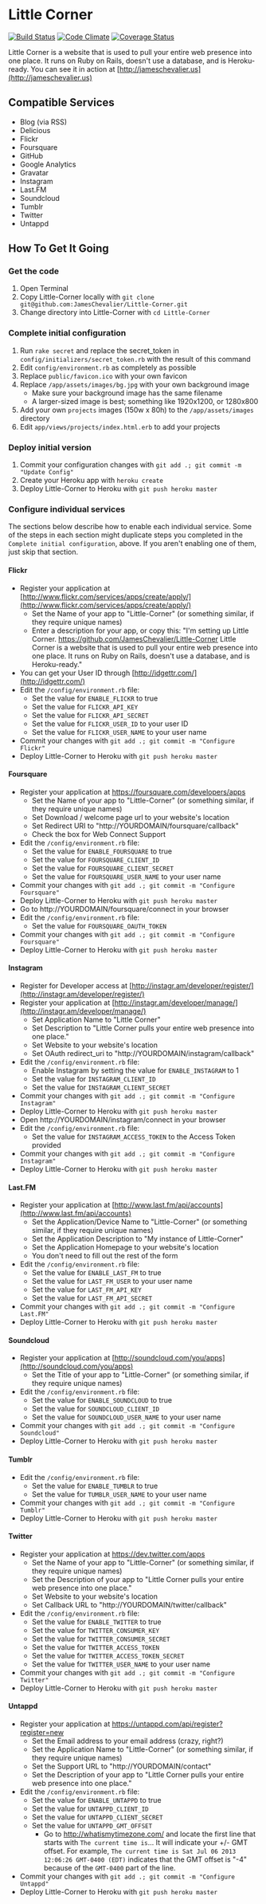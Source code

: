 Little Corner
=============

[![Build Status](https://travis-ci.org/JamesChevalier/Little-Corner.png)](https://travis-ci.org/JamesChevalier/Little-Corner)
[![Code Climate](https://codeclimate.com/github/JamesChevalier/Little-Corner.png)](https://codeclimate.com/github/JamesChevalier/Little-Corner)
[![Coverage Status](https://coveralls.io/repos/JamesChevalier/Little-Corner/badge.png)](https://coveralls.io/r/JamesChevalier/Little-Corner)

Little Corner is a website that is used to pull your entire web presence into one place. It runs on Ruby on Rails, doesn't use a database, and is Heroku-ready. You can see it in action at [http://jameschevalier.us](http://jameschevalier.us)

Compatible Services
-------------------

* Blog (via RSS)
* Delicious
* Flickr
* Foursquare
* GitHub
* Google Analytics
* Gravatar
* Instagram
* Last.FM
* Soundcloud
* Tumblr
* Twitter
* Untappd

How To Get It Going
-------------

### Get the code
1. Open Terminal
2. Copy Little-Corner locally with `git clone git@github.com:JamesChevalier/Little-Corner.git`
3. Change directory into Little-Corner with `cd Little-Corner`

### Complete initial configuration
1. Run `rake secret` and replace the secret_token in `config/initializers/secret_token.rb` with the result of this command
2. Edit `config/environment.rb` as completely as possible
3. Replace `public/favicon.ico` with your own favicon
4. Replace `/app/assets/images/bg.jpg` with your own background image
    * Make sure your background image has the same filename
    * A larger-sized image is best; something like 1920x1200, or 1280x800
5. Add your own `projects` images (150w x 80h) to the `/app/assets/images` directory
6. Edit `app/views/projects/index.html.erb` to add your projects

### Deploy initial version
1. Commit your configuration changes with `git add .; git commit -m "Update Config"`
2. Create your Heroku app with `heroku create`
3. Deploy Little-Corner to Heroku with `git push heroku master`

### Configure individual services

The sections below describe how to enable each individual service. Some of the steps in each section might duplicate steps you completed in the `Complete initial configuration`, above. If you aren't enabling one of them, just skip that section.


#### Flickr
* Register your application at [http://www.flickr.com/services/apps/create/apply/](http://www.flickr.com/services/apps/create/apply/)
    * Set the Name of your app to "Little-Corner" (or something similar, if they require unique names)
    * Enter a description for your app, or copy this: "I'm setting up Little Corner. https://github.com/JamesChevalier/Little-Corner Little Corner is a website that is used to pull your entire web presence into one place. It runs on Ruby on Rails, doesn't use a database, and is Heroku-ready."
* You can get your User ID through [http://idgettr.com/](http://idgettr.com/)
* Edit the `/config/environment.rb` file:
    * Set the value for `ENABLE_FLICKR` to true
    * Set the value for `FLICKR_API_KEY`
    * Set the value for `FLICKR_API_SECRET`
    * Set the value for `FLICKR_USER_ID` to your user ID
    * Set the value for `FLICKR_USER_NAME` to your user name
* Commit your changes with `git add .; git commit -m "Configure Flickr"`
* Deploy Little-Corner to Heroku with `git push heroku master`


#### Foursquare

* Register your application at https://foursquare.com/developers/apps
    * Set the Name of your app to "Little-Corner" (or something similar, if they require unique names)
    * Set Download / welcome page url to your website's location
    * Set Redirect URI to "http://YOURDOMAIN/foursquare/callback"
    * Check the box for Web Connect Support
* Edit the `/config/environment.rb` file:
    * Set the value for `ENABLE_FOURSQUARE` to true
    * Set the value for `FOURSQUARE_CLIENT_ID`
    * Set the value for `FOURSQUARE_CLIENT_SECRET`
    * Set the value for `FOURSQUARE_USER_NAME` to your user name
* Commit your changes with `git add .; git commit -m "Configure Foursquare"`
* Deploy Little-Corner to Heroku with `git push heroku master`
* Go to http://YOURDOMAIN/foursquare/connect in your browser
* Edit the `/config/environment.rb` file:
    * Set the value for `FOURSQUARE_OAUTH_TOKEN`
* Commit your changes with `git add .; git commit -m "Configure Foursquare"`
* Deploy Little-Corner to Heroku with `git push heroku master`


#### Instagram

* Register for Developer access at [http://instagr.am/developer/register/](http://instagr.am/developer/register/)
* Register your application at [http://instagr.am/developer/manage/](http://instagr.am/developer/manage/)
    * Set Application Name to "Little Corner"
    * Set Description to "Little Corner pulls your entire web presence into one place."
    * Set Website to your website's location
    * Set OAuth redirect_uri to "http://YOURDOMAIN/instagram/callback"
* Edit the `/config/environment.rb` file:
    * Enable Instagram by setting the value for `ENABLE_INSTAGRAM` to 1
    * Set the value for `INSTAGRAM_CLIENT_ID`
    * Set the value for `INSTAGRAM_CLIENT_SECRET`
* Commit your changes with `git add .; git commit -m "Configure Instagram"`
* Deploy Little-Corner to Heroku with `git push heroku master`
* Open http://YOURDOMAIN/instagram/connect in your browser
* Edit the `/config/environment.rb` file:
    * Set the value for `INSTAGRAM_ACCESS_TOKEN` to the Access Token provided
* Commit your changes with `git add .; git commit -m "Configure Instagram"`
* Deploy Little-Corner to Heroku with `git push heroku master`


#### Last.FM

* Register your application at [http://www.last.fm/api/accounts](http://www.last.fm/api/accounts)
    * Set the Application/Device Name to "Little-Corner" (or something similar, if they require unique names)
    * Set the Application Description to "My instance of Little-Corner"
    * Set the Application Homepage to your website's location
    * You don't need to fill out the rest of the form
* Edit the `/config/environment.rb` file:
    * Set the value for `ENABLE_LAST_FM` to true
    * Set the value for `LAST_FM_USER` to your user name
    * Set the value for `LAST_FM_API_KEY`
    * Set the value for `LAST_FM_API_SECRET`
* Commit your changes with `git add .; git commit -m "Configure Last.FM"`
* Deploy Little-Corner to Heroku with `git push heroku master`


#### Soundcloud

* Register your application at [http://soundcloud.com/you/apps](http://soundcloud.com/you/apps)
    * Set the Title of your app to "Little-Corner" (or something similar, if they require unique names)
* Edit the `/config/environment.rb` file:
    * Set the value for `ENABLE_SOUNDCLOUD` to true
    * Set the value for `SOUNDCLOUD_CLIENT_ID`
    * Set the value for `SOUNDCLOUD_USER_NAME` to your user name
* Commit your changes with `git add .; git commit -m "Configure Soundcloud"`
* Deploy Little-Corner to Heroku with `git push heroku master`


#### Tumblr

* Edit the `/config/environment.rb` file:
    * Set the value for `ENABLE_TUMBLR` to true
    * Set the value for `TUMBLR_USER_NAME` to your user name
* Commit your changes with `git add .; git commit -m "Configure Tumblr"`
* Deploy Little-Corner to Heroku with `git push heroku master`


#### Twitter

* Register your application at https://dev.twitter.com/apps
    * Set the Name of your app to "Little-Corner" (or something similar, if they require unique names)
    * Set the Description of your app to "Little Corner pulls your entire web presence into one place."
    * Set Website to your website's location
    * Set Callback URL to "http://YOURDOMAIN/twitter/callback"
* Edit the `/config/environment.rb` file:
    * Set the value for `ENABLE_TWITTER` to true
    * Set the value for `TWITTER_CONSUMER_KEY`
    * Set the value for `TWITTER_CONSUMER_SECRET`
    * Set the value for `TWITTER_ACCESS_TOKEN`
    * Set the value for `TWITTER_ACCESS_TOKEN_SECRET`
    * Set the value for `TWITTER_USER_NAME` to your user name
* Commit your changes with `git add .; git commit -m "Configure Twitter"`
* Deploy Little-Corner to Heroku with `git push heroku master`


#### Untappd

* Register your application at https://untappd.com/api/register?register=new
    * Set the Email address to your email address (crazy, right?)
    * Set the Application Name to "Little-Corner" (or something similar, if they require unique names)
    * Set the Support URL to "http://YOURDOMAIN/contact"
    * Set the Description of your app to "Little Corner pulls your entire web presence into one place."
* Edit the `/config/environment.rb` file:
    * Set the value for `ENABLE_UNTAPPD` to true
    * Set the value for `UNTAPPD_CLIENT_ID`
    * Set the value for `UNTAPPD_CLIENT_SECRET`
    * Set the value for `UNTAPPD_GMT_OFFSET`
        * Go to http://whatismytimezone.com/ and locate the first line that starts with `The current time is`... It will indicate your +/- GMT offset. For example, `The current time is Sat Jul 06 2013 12:06:26 GMT-0400 (EDT)` indicates that the GMT offset is "-4" because of the `GMT-0400` part of the line.
* Commit your changes with `git add .; git commit -m "Configure Untappd"`
* Deploy Little-Corner to Heroku with `git push heroku master`
